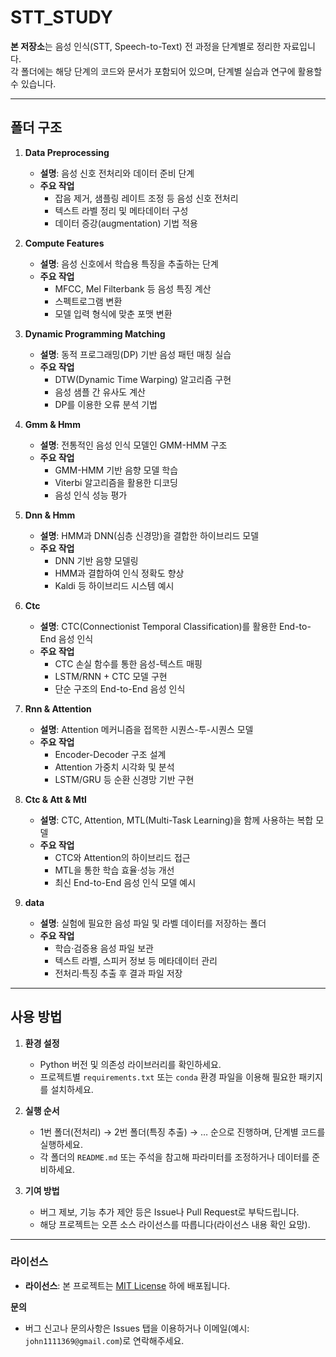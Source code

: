 # STT_STUDY

**본 저장소**는 음성 인식(STT, Speech-to-Text) 전 과정을 단계별로 정리한 자료입니다.  
각 폴더에는 해당 단계의 코드와 문서가 포함되어 있으며, 단계별 실습과 연구에 활용할 수 있습니다.

---

## 폴더 구조

1. **Data Preprocessing**  
   - **설명**: 음성 신호 전처리와 데이터 준비 단계  
   - **주요 작업**  
     - 잡음 제거, 샘플링 레이트 조정 등 음성 신호 전처리  
     - 텍스트 라벨 정리 및 메타데이터 구성  
     - 데이터 증강(augmentation) 기법 적용  

2. **Compute Features**  
   - **설명**: 음성 신호에서 학습용 특징을 추출하는 단계  
   - **주요 작업**  
     - MFCC, Mel Filterbank 등 음성 특징 계산  
     - 스펙트로그램 변환  
     - 모델 입력 형식에 맞춘 포맷 변환  

3. **Dynamic Programming Matching**  
   - **설명**: 동적 프로그래밍(DP) 기반 음성 패턴 매칭 실습  
   - **주요 작업**  
     - DTW(Dynamic Time Warping) 알고리즘 구현  
     - 음성 샘플 간 유사도 계산  
     - DP를 이용한 오류 분석 기법  

4. **Gmm & Hmm**  
   - **설명**: 전통적인 음성 인식 모델인 GMM-HMM 구조  
   - **주요 작업**  
     - GMM-HMM 기반 음향 모델 학습  
     - Viterbi 알고리즘을 활용한 디코딩  
     - 음성 인식 성능 평가  

5. **Dnn & Hmm**  
   - **설명**: HMM과 DNN(심층 신경망)을 결합한 하이브리드 모델  
   - **주요 작업**  
     - DNN 기반 음향 모델링  
     - HMM과 결합하여 인식 정확도 향상  
     - Kaldi 등 하이브리드 시스템 예시  

6. **Ctc**  
   - **설명**: CTC(Connectionist Temporal Classification)를 활용한 End-to-End 음성 인식  
   - **주요 작업**  
     - CTC 손실 함수를 통한 음성-텍스트 매핑  
     - LSTM/RNN + CTC 모델 구현  
     - 단순 구조의 End-to-End 음성 인식  

7. **Rnn & Attention**  
   - **설명**: Attention 메커니즘을 접목한 시퀀스-투-시퀀스 모델  
   - **주요 작업**  
     - Encoder-Decoder 구조 설계  
     - Attention 가중치 시각화 및 분석  
     - LSTM/GRU 등 순환 신경망 기반 구현  

8. **Ctc & Att & Mtl**  
   - **설명**: CTC, Attention, MTL(Multi-Task Learning)을 함께 사용하는 복합 모델  
   - **주요 작업**  
     - CTC와 Attention의 하이브리드 접근  
     - MTL을 통한 학습 효율·성능 개선  
     - 최신 End-to-End 음성 인식 모델 예시  

9. **data**  
   - **설명**: 실험에 필요한 음성 파일 및 라벨 데이터를 저장하는 폴더  
   - **주요 작업**  
     - 학습·검증용 음성 파일 보관  
     - 텍스트 라벨, 스피커 정보 등 메타데이터 관리  
     - 전처리·특징 추출 후 결과 파일 저장  

---

## 사용 방법

1. **환경 설정**  
   - Python 버전 및 의존성 라이브러리를 확인하세요.  
   - 프로젝트별 `requirements.txt` 또는 `conda` 환경 파일을 이용해 필요한 패키지를 설치하세요.

2. **실행 순서**  
   - 1번 폴더(전처리) → 2번 폴더(특징 추출) → … 순으로 진행하며, 단계별 코드를 실행하세요.  
   - 각 폴더의 `README.md` 또는 주석을 참고해 파라미터를 조정하거나 데이터를 준비하세요.

3. **기여 방법**  
   - 버그 제보, 기능 추가 제안 등은 Issue나 Pull Request로 부탁드립니다.  
   - 해당 프로젝트는 오픈 소스 라이선스를 따릅니다(라이선스 내용 확인 요망).

---

### 라이선스

- **라이선스**: 본 프로젝트는 [MIT License](LICENSE) 하에 배포됩니다.

**문의**  
- 버그 신고나 문의사항은 Issues 탭을 이용하거나 이메일(예시: `john1111369@gmail.com`)로 연락해주세요.
